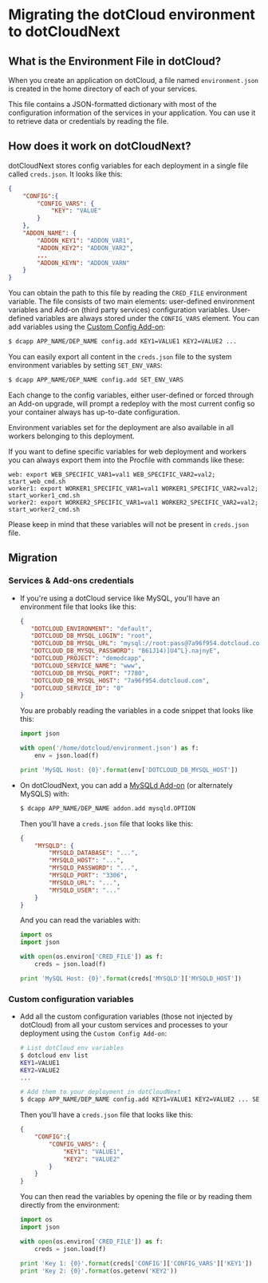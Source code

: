 # Migrating the dotCloud environment to dotCloudNext

## What is the Environment File in dotCloud?

When you create an application on dotCloud, a file named `environment.json`
is created in the home directory of each of your services.

This file contains a JSON-formatted dictionary with most of the configuration information
of the services in your application. You can use it to retrieve data or
credentials by reading the file.

## How does it work on dotCloudNext?

dotCloudNext stores config variables for each deployment in a single file called `creds.json`. It looks like this:

~~~json
{
    "CONFIG":{
        "CONFIG_VARS": {
            "KEY": "VALUE"
        }
    },
    "ADDON_NAME": {
        "ADDON_KEY1": "ADDON_VAR1",
        "ADDON_KEY2": "ADDON_VAR2",
        ...
        "ADDON_KEYN": "ADDON_VARN"
    }
}
~~~

You can obtain the path to this file by reading the `CRED_FILE` environment variable. The file consists
of two main elements: user-defined environment variables and Add-on (third party services) configuration
variables. User-defined variables are always stored under the `CONFIG_VARS` element. You can add variables using the [Custom Config Add-on](http://next.dotcloud.com/add-ons/config):

~~~bash
$ dcapp APP_NAME/DEP_NAME config.add KEY1=VALUE1 KEY2=VALUE2 ...
~~~

You can easily export all content in the `creds.json` file to the system environment variables by setting `SET_ENV_VARS`:

~~~bash
$ dcapp APP_NAME/DEP_NAME config.add SET_ENV_VARS
~~~

Each change to the config variables, either user-defined or forced through an Add-on upgrade, will prompt a redeploy with the most current config so your container always has up-to-date configuration.

Environment variables set for the deployment are also available in all workers belonging
to this deployment.

If you want to define specific variables for web deployment and workers you can always export
them into the Procfile with commands like these:

~~~
web: export WEB_SPECIFIC_VAR1=val1 WEB_SPECIFIC_VAR2=val2; start_web_cmd.sh
worker1: export WORKER1_SPECIFIC_VAR1=val1 WORKER1_SPECIFIC_VAR2=val2; start_worker1_cmd.sh
worker2: export WORKER2_SPECIFIC_VAR1=val1 WORKER2_SPECIFIC_VAR2=val2; start_worker2_cmd.sh
~~~

Please keep in mind that these variables will not be present in `creds.json` file.

## Migration

### Services & Add-ons credentials

* If you're using a dotCloud service like MySQL, you'll have an environment file that looks like this:

    ~~~json
    {
       "DOTCLOUD_ENVIRONMENT": "default",
       "DOTCLOUD_DB_MYSQL_LOGIN": "root",
       "DOTCLOUD_DB_MYSQL_URL": "mysql://root:pass@7a96f954.dotcloud.com:7780",
       "DOTCLOUD_DB_MYSQL_PASSWORD": "B61J14)]U4^L}.najnyE",
       "DOTCLOUD_PROJECT": "demodcapp",
       "DOTCLOUD_SERVICE_NAME": "www",
       "DOTCLOUD_DB_MYSQL_PORT": "7780",
       "DOTCLOUD_DB_MYSQL_HOST": "7a96f954.dotcloud.com",
       "DOTCLOUD_SERVICE_ID": "0"
    }
    ~~~

    You are probably reading the variables in a code snippet that looks like this:

    ~~~python
    import json

    with open('/home/dotcloud/environment.json') as f:
        env = json.load(f)

    print 'MySQL Host: {0}'.format(env['DOTCLOUD_DB_MYSQL_HOST'])
    ~~~

* On dotCloudNext, you can add a [MySQLd Add-on](http://next.dotcloud.com/add-ons/mysqld) (or alternately MySQLS) with:

    ~~~bash
    $ dcapp APP_NAME/DEP_NAME addon.add mysqld.OPTION
    ~~~

    Then you'll have a `creds.json` file that looks like this:

    ~~~json
    {
        "MYSQLD": {
            "MYSQLD_DATABASE": "...",
            "MYSQLD_HOST": "...",
            "MYSQLD_PASSWORD": "...",
            "MYSQLD_PORT": "3306",
            "MYSQLD_URL": "...",
            "MYSQLD_USER": "..."
        }
    }
    ~~~

    And you can read the variables with:

    ~~~python
    import os
    import json

    with open(os.environ['CRED_FILE']) as f:
        creds = json.load(f)

    print 'MySQL Host: {0}'.format(creds['MYSQLD']['MYSQLD_HOST'])
    ~~~

### Custom configuration variables

* Add all the custom configuration variables (those not injected by dotCloud) from all your custom services and processes to your deployment using the `Custom Config Add-on`:

    ~~~bash
    # List dotCloud env variables
    $ dotcloud env list
    KEY1=VALUE1
    KEY2=VALUE2
    ...

    # Add them to your deployment in dotCloudNext
    $ dcapp APP_NAME/DEP_NAME config.add KEY1=VALUE1 KEY2=VALUE2 ... SET_ENV_VARS
    ~~~

    Then you'll have a `creds.json` file that looks like this:

    ~~~json
    {
        "CONFIG":{
            "CONFIG_VARS": {
                "KEY1": "VALUE1",
                "KEY2": "VALUE2"
            }
        }
    }
    ~~~

    You can then read the variables by opening the file or by reading them directly from the environment:

    ~~~python
    import os
    import json

    with open(os.environ['CRED_FILE']) as f:
        creds = json.load(f)

    print 'Key 1: {0}'.format(creds['CONFIG']['CONFIG_VARS']['KEY1'])
    print 'Key 2: {0}'.format(os.getenv('KEY2'))
    ~~~

 

